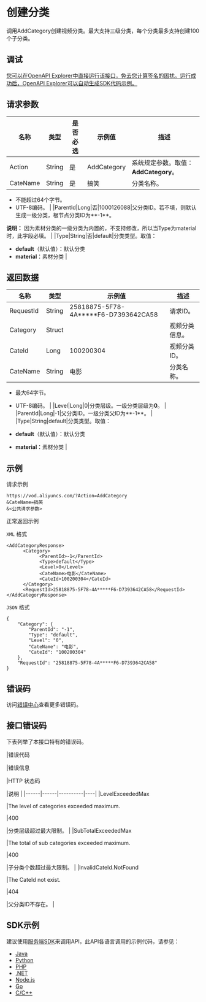 # 创建分类

调用AddCategory创建视频分类。最大支持三级分类，每个分类最多支持创建100个子分类。

## 调试

[您可以在OpenAPI Explorer中直接运行该接口，免去您计算签名的困扰。运行成功后，OpenAPI Explorer可以自动生成SDK代码示例。](https://api.aliyun.com/#product=vod&api=AddCategory&type=RPC&version=2017-03-21)

## 请求参数

|名称|类型|是否必选|示例值|描述|
|--|--|----|---|--|
|Action|String|是|AddCategory|系统规定参数。取值：**AddCategory**。 |
|CateName|String|是|搞笑|分类名称。

 -   不能超过64个字节。
-   UTF-8编码。 |
|ParentId|Long|否|1000126088|父分类ID。若不填，则默认生成一级分类，根节点分类ID为**-1**。

 **说明：** 因为素材分类的一级分类为内置的，不支持修改，所以当Type为material时，此字段必填。 |
|Type|String|否|default|分类类型。取值：

 -   **default**（默认值）：默认分类
-   **material**：素材分类 |

## 返回数据

|名称|类型|示例值|描述|
|--|--|---|--|
|RequestId|String|25818875-5F78-4A\*\*\*\*\*F6-D7393642CA58|请求ID。 |
|Category|Struct| |视频分类信息。 |
|CateId|Long|100200304|视频分类ID。 |
|CateName|String|电影|分类名称。

 -   最大64字节。
-   UTF-8编码。 |
|Level|Long|0|分类层级。一级分类层级为**0**。 |
|ParentId|Long|-1|父分类ID。一级分类父ID为**-1**。 |
|Type|String|default|分类类型。取值：

 -   **default**（默认值）：默认分类
-   **material**：素材分类 |

## 示例

请求示例

```
https://vod.aliyuncs.com/?Action=AddCategory
&CateName=搞笑
&<公共请求参数>
```

正常返回示例

`XML` 格式

```
<AddCategoryResponse>
	  <Category>
		    <ParentId>-1</ParentId>
		    <Type>default</Type>
		    <Level>0</Level>
		    <CateName>电影</CateName>
		    <CateId>100200304</CateId>
	  </Category>
	  <RequestId>25818875-5F78-4A*****F6-D7393642CA58</RequestId>
</AddCategoryResponse>
```

`JSON` 格式

```
{
	"Category": {
		"ParentId": "-1",
		"Type": "default",
		"Level": "0",
		"CateName": "电影",
		"CateId": "100200304"
	},
	"RequestId": "25818875-5F78-4A*****F6-D7393642CA58"
}
```

## 错误码

访问[错误中心](https://error-center.aliyun.com/status/product/vod)查看更多错误码。

## 接口错误码

下表列举了本接口特有的错误码。

|错误代码

|错误信息

|HTTP 状态码

|说明 |
|------|------|----------|----|
|LevelExceededMax

|The level of categories exceeded maximum.

|400

|分类层级超过最大限制。 |
|SubTotalExceededMax

|The total of sub categories exceeded maximum.

|400

|子分类个数超过最大限制。 |
|InvalidCateId.NotFound

|The CateId not exist.

|404

|父分类ID不存在。 |

## SDK示例

建议使用[服务端SDK](~~101789~~)来调用API，此API各语言调用的示例代码，请参见：

-   [Java](~~61063~~)
-   [Python](~~61054~~)
-   [PHP](~~61069~~)
-   [.NET](~~84750~~)
-   [Node.js](~~101396~~)
-   [Go](~~101411~~)
-   [C/C++](~~101261~~)

